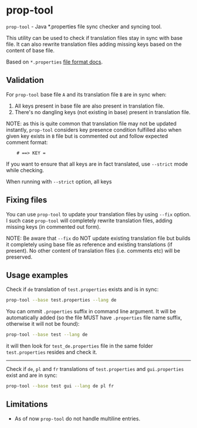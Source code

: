 # prop-tool #

`prop-tool` - Java *.properties file sync checker and syncing tool.

This utility can be used to check if translation files stay in sync
with base file. It can also rewrite translation files adding missing keys based on the content of base file.

Based on `*.properties`
[file format docs](https://docs.oracle.com/cd/E23095_01/Platform.93/ATGProgGuide/html/s0204propertiesfileformat01.html).

## Validation ##

For `prop-tool` base file `A` and its translation file `B` are in sync when:

1. All keys present in base file are also present in translation file.
1. There's no dangling keys (not existing in base) present in translation file.

NOTE: as this is quite common that translation file may not be updated instantly, `prop-tool` considers key presence condition
fulfilled also when given key exists in `B` file but is commented out and follow expected comment format:

```
    # ==> KEY =
```

If you want to ensure that all keys are in fact translated, use `--strict` mode while checking.

When running with `--strict` option, all keys

## Fixing files ##

You can use `prop-tool` to update your translation files by using `--fix` option. I such case `prop-tool` will completely rewrite
translation files, adding missing keys (in commented out form).

NOTE: Be aware that `--fix` do NOT update existing translation file but builds it completely using base file as reference and
existing translations (if present). No other content of translation files (i.e. comments etc) will be preserved.

## Usage examples ##

Check if `de` translation of `test.properties` exists and is in sync:

```bash
prop-tool --base test.properties --lang de
```

You can ommit `.properties` suffix in command line argument. It will be automatically added (so the file MUST have `.properties` 
file name suffix, otherwise it will not be found):

```bash
prop-tool --base test --lang de
```

it will then look for `test_de.properties` file in the same folder `test.properties` resides and check it.

---

Check if `de`, `pl` and `fr` translations of `test.properties` and `gui.properties` exist and are in sync:

```bash
prop-tool --base test gui --lang de pl fr
```


## Limitations ##

* As of now `prop-tool` do not handle multiline entries.
